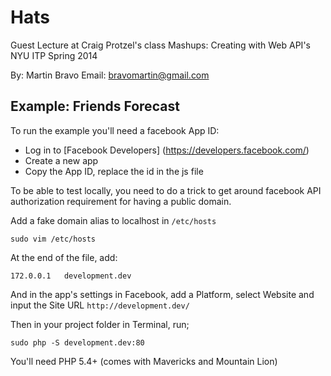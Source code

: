 # Hats
Guest Lecture at Craig Protzel's class Mashups: Creating with Web API's
NYU ITP Spring 2014

By: Martin Bravo
Email: bravomartin@gmail.com


## Example: Friends Forecast

To run the example you'll need a facebook App ID:

* Log in to [Facebook Developers] (https://developers.facebook.com/) 
* Create a new app
* Copy the App ID, replace the id in the js file


To be able to test locally, you need to do a trick to get around facebook API authorization requirement for having a public domain.

Add a fake domain alias to localhost in `/etc/hosts`

```
sudo vim /etc/hosts
```

At the end of the file, add:

```
172.0.0.1   development.dev
```

And in the app's settings in Facebook, add a Platform, select Website and input the Site URL `http://development.dev/`

Then in your project folder in Terminal, run;

```
sudo php -S development.dev:80
```
You'll need PHP 5.4+ (comes with Mavericks and Mountain Lion)



